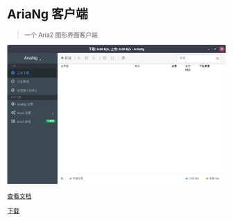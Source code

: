 
# AriaNg 客户端

> 一个 Aria2 图形界面客户端

![](docs/Screenshot1.png)

[查看文档](https://aria-ng.xmader.com/)

[下载](https://aria-ng.xmader.com/README?id=下载)
